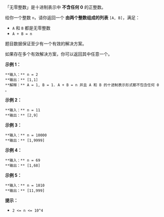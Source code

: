 「无零整数」是十进制表示中 **不含任何 0**  的正整数。

给你一个整数 `n`，请你返回一个 **由两个整数组成的列表** `[A, B]`，满足：

  * `A` 和 `B` 都是无零整数
  * `A + B = n`

题目数据保证至少有一个有效的解决方案。

如果存在多个有效解决方案，你可以返回其中任意一个。



**示例 1：**

    
    
    **输入：** n = 2
    **输出：** [1,1]
    **解释：** A = 1, B = 1. A + B = n 并且 A 和 B 的十进制表示形式都不包含任何 0 。
    

**示例 2：**

    
    
    **输入：** n = 11
    **输出：** [2,9]
    

**示例 3：**

    
    
    **输入：** n = 10000
    **输出：** [1,9999]
    

**示例 4：**

    
    
    **输入：** n = 69
    **输出：** [1,68]
    

**示例 5：**

    
    
    **输入：** n = 1010
    **输出：** [11,999]
    



**提示：**

  * `2 <= n <= 10^4`

